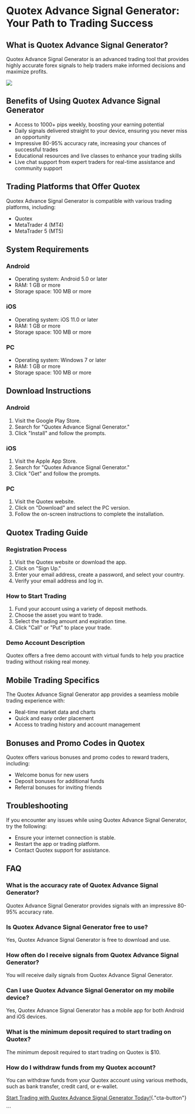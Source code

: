 # Quotex Advance Signal Generator: Your Path to Trading Success

## What is Quotex Advance Signal Generator?

Quotex Advance Signal Generator is an advanced trading tool that
provides highly accurate forex signals to help traders make informed
decisions and maximize profits.

[![](https://static.quotex.io/files/4_en/300_250.jpg)](https://traff.sbs/brokerqxlid)

## Benefits of Using Quotex Advance Signal Generator

-   Access to 1000+ pips weekly, boosting your earning potential
-   Daily signals delivered straight to your device, ensuring you never
    miss an opportunity
-   Impressive 80-95% accuracy rate, increasing your chances of
    successful trades
-   Educational resources and live classes to enhance your trading
    skills
-   Live chat support from expert traders for real-time assistance and
    community support

## Trading Platforms that Offer Quotex

Quotex Advance Signal Generator is compatible with various trading
platforms, including:

-   Quotex
-   MetaTrader 4 (MT4)
-   MetaTrader 5 (MT5)

## System Requirements

### Android

-   Operating system: Android 5.0 or later
-   RAM: 1 GB or more
-   Storage space: 100 MB or more

### iOS

-   Operating system: iOS 11.0 or later
-   RAM: 1 GB or more
-   Storage space: 100 MB or more

### PC

-   Operating system: Windows 7 or later
-   RAM: 1 GB or more
-   Storage space: 100 MB or more

## Download Instructions

### Android

1.  Visit the Google Play Store.
2.  Search for "Quotex Advance Signal Generator."
3.  Click "Install" and follow the prompts.

### iOS

1.  Visit the Apple App Store.
2.  Search for "Quotex Advance Signal Generator."
3.  Click "Get" and follow the prompts.

### PC

1.  Visit the Quotex website.
2.  Click on "Download" and select the PC version.
3.  Follow the on-screen instructions to complete the installation.

## Quotex Trading Guide

### Registration Process

1.  Visit the Quotex website or download the app.
2.  Click on "Sign Up."
3.  Enter your email address, create a password, and select your
    country.
4.  Verify your email address and log in.

### How to Start Trading

1.  Fund your account using a variety of deposit methods.
2.  Choose the asset you want to trade.
3.  Select the trading amount and expiration time.
4.  Click "Call" or "Put" to place your trade.

### Demo Account Description

Quotex offers a free demo account with virtual funds to help you
practice trading without risking real money.

## Mobile Trading Specifics

The Quotex Advance Signal Generator app provides a seamless mobile
trading experience with:

-   Real-time market data and charts
-   Quick and easy order placement
-   Access to trading history and account management

## Bonuses and Promo Codes in Quotex

Quotex offers various bonuses and promo codes to reward traders,
including:

-   Welcome bonus for new users
-   Deposit bonuses for additional funds
-   Referral bonuses for inviting friends

## Troubleshooting

If you encounter any issues while using Quotex Advance Signal Generator,
try the following:

-   Ensure your internet connection is stable.
-   Restart the app or trading platform.
-   Contact Quotex support for assistance.

## FAQ

### What is the accuracy rate of Quotex Advance Signal Generator?

Quotex Advance Signal Generator provides signals with an impressive
80-95% accuracy rate.

### Is Quotex Advance Signal Generator free to use?

Yes, Quotex Advance Signal Generator is free to download and use.

### How often do I receive signals from Quotex Advance Signal Generator?

You will receive daily signals from Quotex Advance Signal Generator.

### Can I use Quotex Advance Signal Generator on my mobile device?

Yes, Quotex Advance Signal Generator has a mobile app for both Android
and iOS devices.

### What is the minimum deposit required to start trading on Quotex?

The minimum deposit required to start trading on Quotex is \$10.

### How do I withdraw funds from my Quotex account?

You can withdraw funds from your Quotex account using various methods,
such as bank transfer, credit card, or e-wallet.

[Start Trading with Quotex Advance Signal Generator
Today!](\%22https://traff.sbs/brokerqxlid\%22){."cta-button"}

\`\`\`

